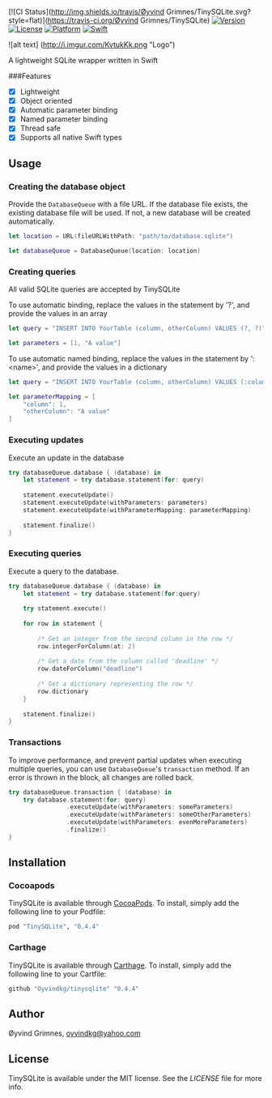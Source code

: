 [![CI Status](http://img.shields.io/travis/Øyvind Grimnes/TinySQLite.svg?style=flat)](https://travis-ci.org/Øyvind Grimnes/TinySQLite)
[![Version](https://img.shields.io/cocoapods/v/TinySQLite.svg?style=flat)](http://cocoapods.org/pods/TinySQLite)
[![License](https://img.shields.io/cocoapods/l/TinySQLite.svg?style=flat)](http://cocoapods.org/pods/TinySQLite)
[![Platform](https://img.shields.io/cocoapods/p/TinySQLite.svg?style=flat)](http://cocoapods.org/pods/TinySQLite)
[![Swift](https://img.shields.io/badge/swift-3-brightgreen.svg?style=flat)](http://cocoapods.org/pods/TinySQLite)

![alt text] (http://i.imgur.com/KvtukKk.png "Logo")

A lightweight SQLite wrapper written in Swift

###Features
- [x] Lightweight
- [x] Object oriented
- [x] Automatic parameter binding
- [x] Named parameter binding
- [x] Thread safe
- [x] Supports all native Swift types

## Usage
### Creating the database object
Provide the `DatabaseQueue` with a file URL. If the database file exists, the existing database file will be used. If not, a new database will be created automatically.
```Swift
let location = URL(fileURLWithPath: "path/to/database.sqlite")

let databaseQueue = DatabaseQueue(location: location)
```
### Creating queries
All valid SQLite queries are accepted by TinySQLite

To use automatic binding, replace the values in the statement by '?', and provide the values in an array

```Swift
let query = "INSERT INTO YourTable (column, otherColumn) VALUES (?, ?)"

let parameters = [1, "A value"]
```

To use automatic named binding, replace the values in the statement by ':\<name>', and provide the values in a dictionary

```Swift
let query = "INSERT INTO YourTable (column, otherColumn) VALUES (:column, :otherColumn)"

let parameterMapping = [
    "column": 1, 
    "otherColumn": "A value"
]
```

### Executing updates
Execute an update in the database
```Swift
try databaseQueue.database { (database) in
    let statement = try database.statement(for: query)
    
    statement.executeUpdate()
    statement.executeUpdate(withParameters: parameters)
    statement.executeUpdate(withParameterMapping: parameterMapping)
    
    statement.finalize()
}
```


### Executing queries
Execute a query to the database.
```Swift
try databaseQueue.database { (database) in
    let statement = try database.statement(for:query)
    
    try statement.execute()
    
    for row in statement {
    
        /* Get an integer from the second column in the row */
        row.integerForColumn(at: 2)
        
        /* Get a date from the column called 'deadline' */
        row.dateForColumn("deadline") 
        
        /* Get a dictionary representing the row */
        row.dictionary 
    }
    
    statement.finalize()
}
```

### Transactions
To improve performance, and prevent partial updates when executing multiple queries, you can use `DatabaseQueue`'s `transaction` method.
If an error is thrown in the block, all changes are rolled back. 
```Swift
try databaseQueue.transaction { (database) in
    try database.statement(for: query)
                .executeUpdate(withParameters: someParameters)
                .executeUpdate(withParameters: someOtherParameters)
                .executeUpdate(withParameters: evenMoreParameters)
                .finalize()
}
```

## Installation

### Cocoapods
TinySQLite is available through [CocoaPods](http://cocoapods.org). To install, simply add the following line to your Podfile:

```ruby
pod "TinySQLite", "0.4.4"
```

### Carthage
TinySQLite is available through [Carthage](https://github.com/Carthage/Carthage). To install, simply add the following line to your Cartfile:

```ruby
github "Oyvindkg/tinysqlite" "0.4.4"
```

## Author

Øyvind Grimnes, oyvindkg@yahoo.com

## License

TinySQLite is available under the MIT license. See the _LICENSE_ file for more info.
